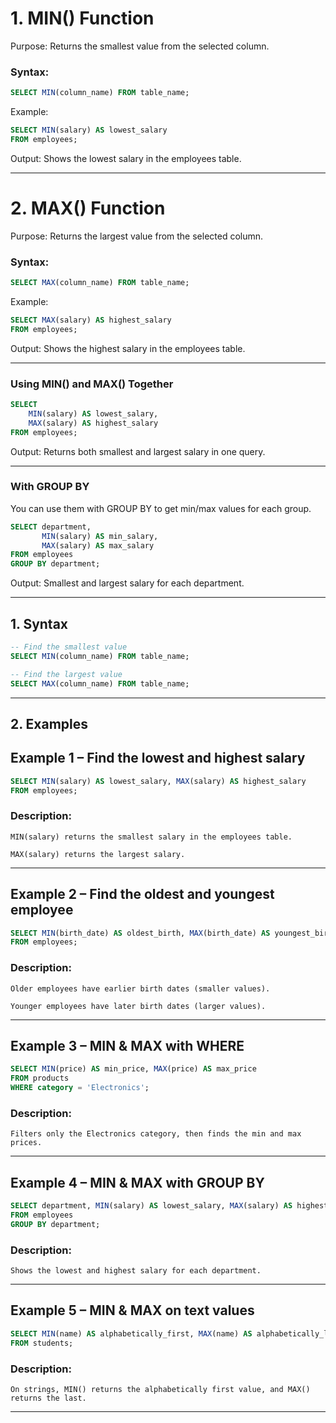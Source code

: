 # 1. MIN() Function

   Purpose: Returns the smallest value from the selected column.

### Syntax:
  
```sql
SELECT MIN(column_name) FROM table_name;
```

 Example:

```sql
SELECT MIN(salary) AS lowest_salary
FROM employees;
```

Output: Shows the lowest salary in the employees table.

---

# 2. MAX() Function

  Purpose: Returns the largest value from the selected column.

### Syntax:

```sql
SELECT MAX(column_name) FROM table_name;
```

Example:

```sql
SELECT MAX(salary) AS highest_salary
FROM employees;
```

Output: Shows the highest salary in the employees table.

---

### Using MIN() and MAX() Together

```sql
SELECT 
    MIN(salary) AS lowest_salary,
    MAX(salary) AS highest_salary
FROM employees;
```

Output: Returns both smallest and largest salary in one query.

---

### With GROUP BY

You can use them with GROUP BY to get min/max values for each group.

```sql
SELECT department, 
       MIN(salary) AS min_salary,
       MAX(salary) AS max_salary
FROM employees
GROUP BY department;
```

Output: Smallest and largest salary for each department.

---


## 1. Syntax

```sql
-- Find the smallest value
SELECT MIN(column_name) FROM table_name;

-- Find the largest value
SELECT MAX(column_name) FROM table_name;
```

---

## 2. Examples

## Example 1 – Find the lowest and highest salary

```sql
SELECT MIN(salary) AS lowest_salary, MAX(salary) AS highest_salary
FROM employees;
```

### Description:

    MIN(salary) returns the smallest salary in the employees table.

    MAX(salary) returns the largest salary.

---    

##  Example 2 – Find the oldest and youngest employee

```sql
SELECT MIN(birth_date) AS oldest_birth, MAX(birth_date) AS youngest_birth
FROM employees;
```

### Description:

    Older employees have earlier birth dates (smaller values).

    Younger employees have later birth dates (larger values).

---    

## Example 3 – MIN & MAX with WHERE

```sql
SELECT MIN(price) AS min_price, MAX(price) AS max_price
FROM products
WHERE category = 'Electronics';
```

### Description:

    Filters only the Electronics category, then finds the min and max prices.

---

## Example 4 – MIN & MAX with GROUP BY

```sql
SELECT department, MIN(salary) AS lowest_salary, MAX(salary) AS highest_salary
FROM employees
GROUP BY department;
```

### Description:

    Shows the lowest and highest salary for each department.

---

## Example 5 – MIN & MAX on text values

```sql
SELECT MIN(name) AS alphabetically_first, MAX(name) AS alphabetically_last
FROM students;
```

### Description:

    On strings, MIN() returns the alphabetically first value, and MAX() returns the last.

---    
    
